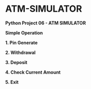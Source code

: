 # ATM-SIMULATOR

**Python Project 06 - ATM SIMULATOR** 

**Simple Operation**

**1. Pin Generate**

**2. Withdrawal**

**3. Deposit**

**4. Check Current Amount**

**5. Exit**


